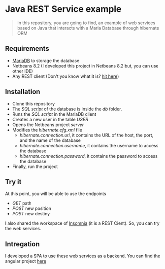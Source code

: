 # Java REST Service example

> In this repository, you are going to find, an example of web services based on Java that interacts with a Maria Database through hibernate ORM

## Requirements

- [MariaDB](https://mariadb.org/download/) to storage the database
- Netbeans 8.2 (I developed this project in Netbeans 8.2 but, you can use other IDE)
- Any REST client (Don't you know what it is? [hit here](https://www.guru99.com/rest-client-testing.html#:~:text=REST%20Client%20is%20a%20method,is%20called%20the%20REST%20client.))

## Installation

- Clone this repository
- The _SQL script_ of the database is inside the _db_ folder.
- Runs the _SQL script_ in the MariaDB client
- Creates a new user in the table _USER_
- Opens the Netbeans project _server_
- Modifies the _hibernate.cfg.xml_ file
    - _hibernate.connection.url_, it contains the URL of the host, the port, and the name of the database
    - _hibernate.connection.username_, it contains the username to access the database
    - _hibernate.connection.password_, it contains the password to access the database
- Finally, run the project

## Try it

At this point, you will be able to use the endpoints
- _GET_ path
- _POST_ new position
- _POST_ new destiny

I also shared the workspace of [Insomnia](https://insomnia.rest/download/#windows) (it is a REST Cient). So, you can try the web services.

## Intregation

I developed a SPA to use these web services as a backend. You can find the angular project [here](https://github.com/locus0002/markers-n-polylines)
